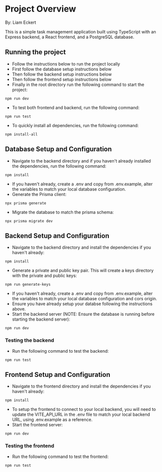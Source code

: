 # Project Overview

By: Liam Eckert

This is a simple task management application built using TypeScript with an Express backend, a React frontend, and a PostgreSQL database.

## Running the project
- Follow the instructions below to run the project locally
- First follow the database setup instructions below
- Then follow the backend setup instructions below
- Then follow the frontend setup instructions below
- Finally in the root directory run the following command to start the project:
```
npm run dev
```
- To test both frontend and backend, run the following command:
```
npm run test
```
- To quickly install all dependencies, run the following command:
```
npm install-all
```

## Database Setup and Configuration

- Navigate to the backend directory and if you haven't already installed the dependencies, run the following command:
```
npm install
```
- If you haven't already, create a .env and copy from .env.example, alter the variables to match your local database configuration.
- Generate the Prisma client:
```
npx prisma generate
```
- Migrate the database to match the prisma schema:
```
npx prisma migrate dev
```

## Backend Setup and Configuration
- Navigate to the backend directory and install the dependencies if you haven't already:
```
npm install
```
- Generate a private and public key pair. This will create a keys directory with the private and public keys:
```
npm run generate-keys
```
- If you haven't already, create a .env and copy from .env.example, alter the variables to match your local database configuration and cors origin.
- Ensure you have already setup your databse following the instructions above.
- Start the backend server (NOTE: Ensure the database is running before starting the backend server):
```
npm run dev
```

### Testing the backend
- Run the following command to test the backend:
```
npm run test
```

## Frontend Setup and Configuration
- Navigate to the frontend directory and install the dependencies if you haven't already:
```
npm install
```
- To setup the frontend to connect to your local backend, you will need to update the VITE_API_URL in the .env file to match your local backend URL, using .env.example as a reference.
- Start the frontend server:
```
npm run dev
```

### Testing the frontend
- Run the following command to test the frontend:
```
npm run test
```
